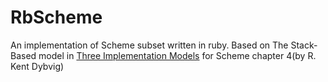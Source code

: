 # RbScheme

An implementation of Scheme subset written in ruby. Based on The Stack-Based model in [Three Implementation Models](http://www.cs.indiana.edu/~dyb/papers/3imp.pdf) for Scheme chapter 4(by R. Kent Dybvig)
